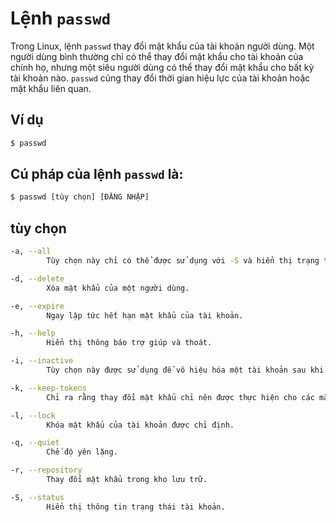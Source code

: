 # Lệnh `passwd`

Trong Linux, lệnh `passwd` thay đổi mật khẩu của tài khoản người dùng. Một người dùng bình thường chỉ có thể thay đổi mật khẩu cho tài khoản của chính họ, nhưng một siêu người dùng có thể thay đổi mật khẩu cho bất kỳ tài khoản nào.
`passwd` cũng thay đổi thời gian hiệu lực của tài khoản hoặc mật khẩu liên quan.

## Ví dụ

```bash
$ passwd

```

## Cú pháp của lệnh `passwd` là:

```bash
$ passwd [tùy chọn] [ĐĂNG NHẬP]

```
## tùy chọn

```bash
-a, --all
        Tùy chọn này chỉ có thể được sử dụng với -S và hiển thị trạng thái cho tất cả người dùng.

-d, --delete
        Xóa mật khẩu của một người dùng.

-e, --expire
        Ngay lập tức hết hạn mật khẩu của tài khoản.

-h, --help
        Hiển thị thông báo trợ giúp và thoát.

-i, --inactive
        Tùy chọn này được sử dụng để vô hiệu hóa một tài khoản sau khi mật khẩu đã hết hạn trong một số ngày.

-k, --keep-tokens
        Chỉ ra rằng thay đổi mật khẩu chỉ nên được thực hiện cho các mã xác thực đã hết hạn (mật khẩu).

-l, --lock
        Khóa mật khẩu của tài khoản được chỉ định.

-q, --quiet
        Chế độ yên lặng.

-r, --repository
        Thay đổi mật khẩu trong kho lưu trữ.

-S, --status
        Hiển thị thông tin trạng thái tài khoản.

```